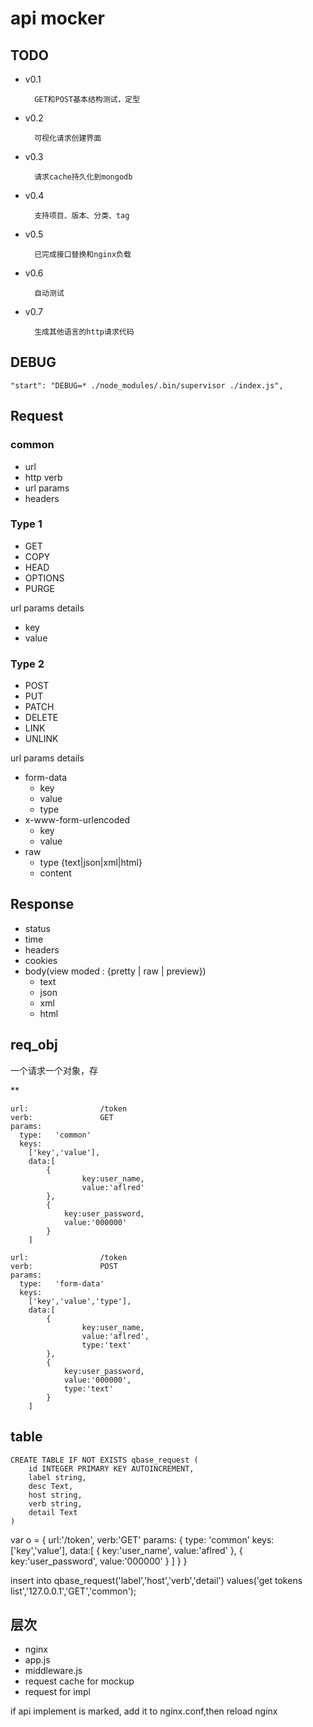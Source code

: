 # api mocker

## TODO

- v0.1

		GET和POST基本结构测试，定型

- v0.2

		可视化请求创建界面

- v0.3

		请求cache持久化到mongodb

- v0.4

		支持项目、版本、分类、tag

- v0.5

		已完成接口替换和nginx负载

- v0.6

		自动测试

- v0.7

		生成其他语言的http请求代码

## DEBUG

    "start": "DEBUG=* ./node_modules/.bin/supervisor ./index.js",

## Request

### common

- url
- http verb
- url params
- headers

### Type 1

- GET
- COPY
- HEAD
- OPTIONS
- PURGE

url params details

- key
- value

### Type 2

- POST
- PUT
- PATCH
- DELETE
- LINK
- UNLINK


url params details

- form-data
	- key
	- value
	- type
- x-www-form-urlencoded
	- key
	- value
- raw
	- type {text|json|xml|html}
	- content
	
	
## Response

- status
- time
- headers
- cookies
- body(view moded : {pretty | raw | preview})
	- text
	- json
	- xml
	- html


## req_obj

一个请求一个对象，存

**
```
url:                /token
verb:               GET
params: 
  type:   'common'
  keys: 
    ['key','value'],
	data:[
		{
				key:user_name,
				value:'aflred'
		},
		{
			key:user_password,
			value:'000000'
		}
	]
```


```
url:                /token
verb:               POST
params: 
  type:   'form-data'
  keys: 
    ['key','value','type'], 
	data:[
		{
				key:user_name,
				value:'aflred',
				type:'text'
		},
		{
			key:user_password,
			value:'000000',
			type:'text'
		}
	]

```


## table

	CREATE TABLE IF NOT EXISTS qbase_request (
		id INTEGER PRIMARY KEY AUTOINCREMENT, 
		label string,
		desc Text,
		host string,
		verb string,
		detail Text
	)

var o = {
	url:'/token',
	verb:'GET'
	params: {
	  type: 'common'
	  keys: 
	    ['key','value'],
		data:[
			{
				key:'user_name',
				value:'aflred'
			},
			{
				key:'user_password',
				value:'000000'
			}
		]
	}
}

insert into qbase_request('label','host','verb','detail') values('get tokens list','127.0.0.1','GET','common');


## 层次

- nginx
- app.js
- middleware.js
- request cache for mockup
- request for impl

if api implement is marked, add it to nginx.conf,then reload nginx













